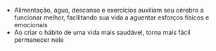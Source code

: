 - Alimentação, água, descanso e exercícios auxiliam seu cérebro a funcionar melhor, facilitando sua vida a aguentar esforços físicos e emocionais
- Ao criar o hábito de uma vida mais saudável, torna mais fácil permanecer nele